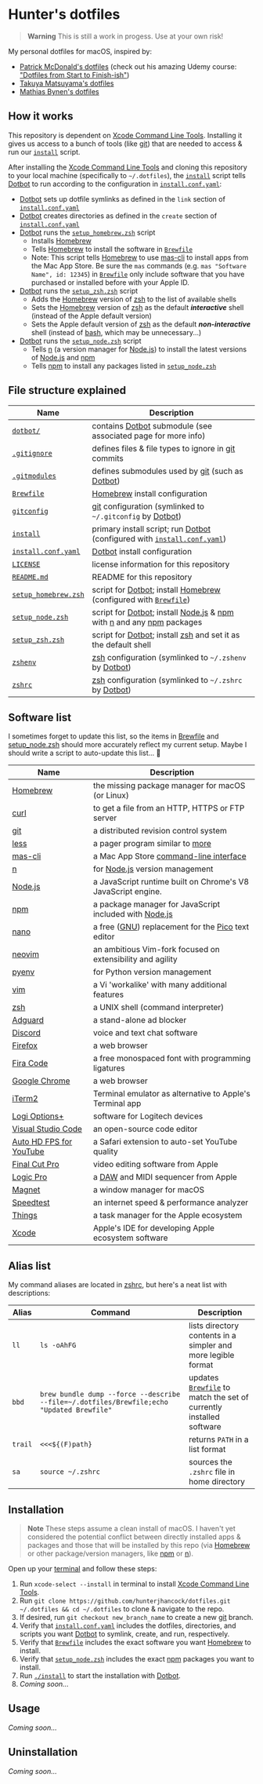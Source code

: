 # Hunter's dotfiles

> **Warning** This is still a work in progess. Use at your own risk!

My personal dotfiles for macOS, inspired by:

* [Patrick McDonald's dotfiles](https://github.com/eieioxyz/dotfiles_macos) (check out his amazing Udemy course: ["Dotfiles from Start to Finish-ish"](https://www.udemy.com/share/1043Ta3@fWYLq4xuDOzVCe1n-FaqtWDKj3GC3nhuomzNqQF4nzT-7OwA669olDFasO7t_S53Tw==/))
* [Takuya Matsuyama's dotfiles](https://github.com/craftzdog/dotfiles-public)
* [Mathias Bynen's dotfiles](https://github.com/mathiasbynens/dotfiles)

## How it works

This repository is dependent on [Xcode Command Line Tools](https://developer.apple.com/library/archive/technotes/tn2339/_index.html#//apple_ref/doc/uid/DTS40014588-CH1-WHAT_IS_THE_COMMAND_LINE_TOOLS_PACKAGE_). Installing it gives us access to a bunch of tools (like [git](https://git-scm.com)) that are needed to access & run our [`install`](install) script.

After installing the [Xcode Command Line Tools](https://developer.apple.com/library/archive/technotes/tn2339/_index.html#//apple_ref/doc/uid/DTS40014588-CH1-WHAT_IS_THE_COMMAND_LINE_TOOLS_PACKAGE_) and cloning this repository to your local machine (specifically to `~/.dotfiles`), the [`install`](install) script tells [Dotbot](https://github.com/anishathalye/dotbot) to run according to the configuration in [`install.conf.yaml`](install.conf.yaml):

* [Dotbot](https://github.com/anishathalye/dotbot) sets up dotfile symlinks as defined in the `link` section of [`install.conf.yaml`](install.conf.yaml)
* [Dotbot](https://github.com/anishathalye/dotbot) creates directories as defined in the `create` section of [`install.conf.yaml`](install.conf.yaml)
* [Dotbot](https://github.com/anishathalye/dotbot) runs the [`setup_homebrew.zsh`](setup_homebrew.zsh) script
  * Installs [Homebrew](https://brew.sh)
  * Tells [Homebrew](https://brew.sh) to install the software in [`Brewfile`](Brewfile)
  * Note: This script tells [Homebrew](https://brew.sh) to use [mas-cli](https://github.com/mas-cli/mas) to install apps from the Mac App Store. Be sure the `mas` commands (e.g. `mas "Software Name", id: 12345`) in [`Brewfile`](Brewfile) only include software that you have purchased or installed before with your Apple ID.
* [Dotbot](https://github.com/anishathalye/dotbot) runs the [`setup_zsh.zsh`](setup_zsh.zsh) script
  * Adds the [Homebrew](https://brew.sh) version of [zsh](https://zsh.sourceforge.io) to the list of available shells
  * Sets the [Homebrew](https://brew.sh) version of [zsh](https://zsh.sourceforge.io) as the default **_interactive_** shell (instead of the Apple default version)
  * Sets the Apple default version of [zsh](https://zsh.sourceforge.io) as the default **_non-interactive_** shell (instead of [bash](https://www.gnu.org/software/bash/), which may be unnecessary...)
* [Dotbot](https://github.com/anishathalye/dotbot) runs the [`setup_node.zsh`](setup_node.zsh) script
  * Tells [n](https://github.com/tj/n) (a version manager for [Node.js](https://nodejs.org/en/)) to install the latest versions of [Node.js](https://nodejs.org/en/) and [npm](https://www.npmjs.com)
  * Tells [npm](https://www.npmjs.com) to install any packages listed in [`setup_node.zsh`](setup_node.zsh)

## File structure explained

| Name                                       | Description                                                                                                                                                                                                           |
| ------------------------------------------ | --------------------------------------------------------------------------------------------------------------------------------------------------------------------------------------------------------------------- |
| [`dotbot/`](dotbot/)                       | contains [Dotbot](https://github.com/anishathalye/dotbot) submodule (see associated page for more info)                                                                                                               |
| [`.gitignore`](.gitignore)                 | defines files & file types to ignore in [git](https://git-scm.com) commits                                                                                                                                            |
| [`.gitmodules`](.gitmodules)               | defines submodules used by [git](https://git-scm.com) (such as [Dotbot](https://github.com/anishathalye/dotbot))                                                                                                      |
| [`Brewfile`](Brewfile)                     | [Homebrew](https://brew.sh) install configuration                                                                                                                                                                     |
| [`gitconfig`](gitconfig)                   | [git](https://git-scm.com) configuration (symlinked to `~/.gitconfig` by [Dotbot](https://github.com/anishathalye/dotbot))                                                                                            |
| [`install`](install)                       | primary install script; run [Dotbot](https://github.com/anishathalye/dotbot) (configured with [`install.conf.yaml`](install.conf.yaml))                                                                               |
| [`install.conf.yaml`](install.conf.yaml)   | [Dotbot](https://github.com/anishathalye/dotbot) install configuration                                                                                                                                                |
| [`LICENSE`](LICENSE)                       | license information for this repository                                                                                                                                                                               |
| [`README.md`](README.md)                   | README for this repository                                                                                                                                                                                            |
| [`setup_homebrew.zsh`](setup_homebrew.zsh) | script for [Dotbot](https://github.com/anishathalye/dotbot); install [Homebrew](https://brew.sh) (configured with [`Brewfile`](Brewfile))                                                                             |
| [`setup_node.zsh`](setup_node.zsh)         | script for [Dotbot](https://github.com/anishathalye/dotbot); install [Node.js](https://nodejs.org/en/) & [npm](https://www.npmjs.com) with [n](https://github.com/tj/n) and any [npm](https://www.npmjs.com) packages |
| [`setup_zsh.zsh`](setup_zsh.zsh)           | script for [Dotbot](https://github.com/anishathalye/dotbot); install [zsh](https://zsh.sourceforge.io) and set it as the default shell                                                                                |
| [`zshenv`](zshenv)                         | [zsh](https://zsh.sourceforge.io) configuration (symlinked to `~/.zshenv` by [Dotbot](https://github.com/anishathalye/dotbot))                                                                                        |
| [`zshrc`](zshrc)                           | [zsh](https://zsh.sourceforge.io) configuration (symlinked to `~/.zshrc` by [Dotbot](https://github.com/anishathalye/dotbot))                                                                                         |

## Software list

I sometimes forget to update this list, so the items in [Brewfile](Brewfile) and [setup_node.zsh](setup_node.zsh) should more accurately reflect my current setup. Maybe I should write a script to auto-update this list... 🤔

| Name                                                                                          | Description                                                                                                                   |
| --------------------------------------------------------------------------------------------- | ----------------------------------------------------------------------------------------------------------------------------- |
| [Homebrew](https://brew.sh)                                                                   | the missing package manager for macOS (or Linux)                                                                              |
| [curl](https://curl.se)                                                                       | to get a file from an HTTP, HTTPS or FTP server                                                                               |
| [git](https://git-scm.com)                                                                    | a distributed revision control system                                                                                         |
| [less](https://www.greenwoodsoftware.com/less/)                                               | a pager program similar to [more](<https://en.wikipedia.org/wiki/More_(command)>)                                             |
| [mas-cli](https://github.com/mas-cli/mas)                                                     | a Mac App Store [command-line interface](https://en.wikipedia.org/wiki/Command-line_interface)                                |
| [n](https://github.com/tj/n)                                                                  | for [Node.js](https://nodejs.org/en/) version management                                                                      |
| [Node.js](https://nodejs.org/en/)                                                             | a JavaScript runtime built on Chrome's V8 JavaScript engine.                                                                  |
| [npm](https://www.npmjs.com)                                                                  | a package manager for JavaScript included with [Node.js](https://nodejs.org/en/)                                              |
| [nano](https://www.nano-editor.org)                                                           | a free ([GNU](https://www.gnu.org)) replacement for the [Pico](https://www.uic.edu/depts/accc/software/pine/pico) text editor |
| [neovim](https://neovim.io)                                                                   | an ambitious Vim-fork focused on extensibility and agility                                                                    |
| [pyenv](https://github.com/pyenv/pyenv)                                                       | for Python version management                                                                                                 |
| [vim](https://www.vim.org)                                                                    | a Vi 'workalike' with many additional features                                                                                |
| [zsh](https://zsh.sourceforge.io)                                                             | a UNIX shell (command interpreter)                                                                                            |
| [Adguard](https://adguard.com/)                                                               | a stand-alone ad blocker                                                                                                      |
| [Discord](https://discord.com)                                                                | voice and text chat software                                                                                                  |
| [Firefox](https://www.mozilla.org/en-US/firefox/)                                             | a web browser                                                                                                                 |
| [Fira Code](https://github.com/tonsky/FiraCode)                                               | a free monospaced font with programming ligatures                                                                             |
| [Google Chrome](https://www.google.com/chrome/)                                               | a web browser                                                                                                                 |
| [iTerm2](https://iterm2.com)                                                                  | Terminal emulator as alternative to Apple's Terminal app                                                                      |
| [Logi Options+](https://www.logitech.com/en-us/software/logi-options-plus.html)               | software for Logitech devices                                                                                                 |
| [Visual Studio Code](https://code.visualstudio.com)                                           | an open-source code editor                                                                                                    |
| [Auto HD FPS for YouTube](https://apps.apple.com/us/app/auto-hd-fps-for-youtube/id1546729687) | a Safari extension to auto-set YouTube quality                                                                                |
| [Final Cut Pro](https://www.apple.com/final-cut-pro/)                                         | video editing software from Apple                                                                                             |
| [Logic Pro](https://www.apple.com/logic-pro/)                                                 | a [DAW](https://en.wikipedia.org/wiki/Digital_audio_workstation) and MIDI sequencer from Apple                                |
| [Magnet](https://magnet.crowdcafe.com)                                                        | a window manager for macOS                                                                                                    |
| [Speedtest](https://www.speedtest.net/about)                                                  | an internet speed & performance analyzer                                                                                      |
| [Things](https://culturedcode.com/things/)                                                    | a task manager for the Apple ecosystem                                                                                        |
| [Xcode](https://developer.apple.com/xcode/)                                                   | Apple's IDE for developing Apple ecosystem software                                                                           |

## Alias list

My command aliases are located in [zshrc](zshrc), but here's a neat list with descriptions:

| Alias   | Command                                                                                   | Description                                                                     |
| ------- | ----------------------------------------------------------------------------------------- | ------------------------------------------------------------------------------- |
| `ll`    | `ls -oAhFG`                                                                               | lists directory contents in a simpler and more legible format                   |
| `bbd`   | `brew bundle dump --force --describe --file=~/.dotfiles/Brewfile;echo "Updated Brewfile"` | updates [`Brewfile`](Brewfile) to match the set of currently installed software |
| `trail` | `<<<${(F)path}`                                                                           | returns `PATH` in a list format                                                 |
| `sa`    | `source ~/.zshrc`                                                                         | sources the `.zshrc` file in home directory                                     |

## Installation

> **Note** These steps assume a clean install of macOS. I haven't yet considered the potential conflict between directly installed apps & packages and those that will be installed by this repo (via [Homebrew](https://brew.sh) or other package/version managers, like [npm](https://www.npmjs.com) or [n](https://github.com/tj/n)).

Open up your [terminal](https://support.apple.com/guide/terminal/open-or-quit-terminal-apd5265185d-f365-44cb-8b09-71a064a42125/mac) and follow these steps:

1. Run `xcode-select --install` in terminal to install [Xcode Command Line Tools](https://developer.apple.com/library/archive/technotes/tn2339/_index.html#//apple_ref/doc/uid/DTS40014588-CH1-WHAT_IS_THE_COMMAND_LINE_TOOLS_PACKAGE_).
1. Run `git clone https://github.com/hunterjhancock/dotfiles.git ~/.dotfiles && cd ~/.dotfiles` to clone & navigate to the repo.
1. If desired, run `git checkout new_branch_name` to create a new [git](https://git-scm.com) branch.
1. Verify that [`install.conf.yaml`](install.conf.yaml) includes the dotfiles, directories, and scripts you want [Dotbot](https://github.com/anishathalye/dotbot) to symlink, create, and run, respectively.
1. Verify that [`Brewfile`](Brewfile) includes the exact software you want [Homebrew](https://brew.sh) to install.
1. Verify that [`setup_node.zsh`](setup_node.zsh) includes the exact [npm](https://www.npmjs.com) packages you want to install.
1. Run [`./install`](install) to start the installation with [Dotbot](https://github.com/anishathalye/dotbot).
1. _Coming soon..._

## Usage

_Coming soon..._

## Uninstallation

_Coming soon..._
